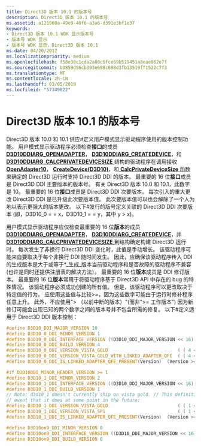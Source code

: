 ```yaml
---
title: Direct3D 版本 10.1 的版本号
description: Direct3D 版本 10.1 的版本号
ms.assetid: a121900a-49e9-40f6-a3a6-d391e3bf1e37
keywords:
- Direct3D 版本 10.1 WDK 显示版本号
- 版本号 WDK 显示
- 版本号 WDK 显示，Direct3D 版本 10.1
ms.date: 04/20/2017
ms.localizationpriority: medium
ms.openlocfilehash: f58e30c1cda2a80c6fce69b519451a8eae862e7f
ms.sourcegitcommit: b3859d56cb393e698c698d3fb13519ff1522c7f3
ms.translationtype: MT
ms.contentlocale: zh-CN
ms.lasthandoff: 03/05/2019
ms.locfileid: "57349822"
---
```

# <a name="version-numbers-for-direct3d-version-101"></a>Direct3D 版本 10.1 的版本号


Direct3D 版本 10.0 和 10.1 供应\#定义用户模式显示驱动程序使用的版本控制功能。 用户模式显示驱动程序必须检查**接口**的成员[ **D3D10DDIARG\_OPENADAPTER**](https://msdn.microsoft.com/library/windows/hardware/ff541724)， [ **D3D10DDIARG\_CREATEDEVICE**](https://msdn.microsoft.com/library/windows/hardware/ff541664)，和[ **D3D10DDIARG\_CALCPRIVATEDEVICESIZE** ](https://msdn.microsoft.com/library/windows/hardware/ff541649)结构的驱动程序在调用接收[ **OpenAdapter10**](https://msdn.microsoft.com/library/windows/hardware/ff568602)， [ **CreateDevice(D3D10)**](https://msdn.microsoft.com/library/windows/hardware/ff540635)，和[ **CalcPrivateDeviceSize** ](https://msdn.microsoft.com/library/windows/hardware/ff538288)函数来确定的 Direct3D 运行时支持 Direct3D DDI 的版本。 最重要的 16 位**接口**成员是 Direct3D DDI 主要版本的版本号。 有关 Direct3D 版本 10.0 和 10.1，此数字是 10。 最重要的 16 位**接口**成员是 Direct3D DDI 次要版本。 每次引入的重大更改 Direct3D DDI 是已升级此次要版本值。 此次要版本值可以也会解除了一个人为地以表示更强大的版本更改。 以下\#发行的版号定义关联的 Direct3D DDI 次要版本 (即，D3D10\_0 = = x，D3D10\_1 = = y，其中 y &gt; x)。

用户模式显示驱动程序应仅检查最重要的 16 位**版本**的成员[ **D3D10DDIARG\_OPENADAPTER**](https://msdn.microsoft.com/library/windows/hardware/ff541724)， [**D3D10DDIARG\_CREATEDEVICE**](https://msdn.microsoft.com/library/windows/hardware/ff541664)，并[ **D3D10DDIARG\_CALCPRIVATEDEVICESIZE** ](https://msdn.microsoft.com/library/windows/hardware/ff541649)到结构确定构建 Direct3D 运行时。 每次发生了非换行 Direct3D DDI 变化时，此值是手动增长。 该驱动程序可能来自要取决于每个非换行 DDI 随时间发生。 因此，应确保该驱动程序传入 DDI 的生成版本是大于或等于\*\_生成\_版本当前驱动程序和是否故障的驱动程序不兼容 (也许是同时还提供注册表的解决方法）。 最重要的 16 位**版本**成员是 DDI 修订版本。 最重要的 16 位**版本**常用于将驱动程序基于 Direct3D API 中存在的 bug 的特殊情况。 该驱动程序必须成功创建的所有值。 但是，该驱动程序可以更改取决于特定值的行为。 应使用这些值与比较&gt;=，因为这些数字可能由于运行时修补程序任意上升。 此外，不应使用"&gt; （以前中断的版本）"(而非"&gt;= 工作版本") 因为新修订可能会出现已知的两个数字之间的版本号并不包含所需的修复。 以下\#定义适用于 Direct3D DDI 版本控制：

```cpp
#define D3D10_DDI_MAJOR_VERSION 10
#define D3D10_0_DDI_MINOR_VERSION 1
#define D3D10_0_DDI_INTERFACE_VERSION ((D3D10_DDI_MAJOR_VERSION << 16) | D3D10_0_DDI_MINOR_VERSION)
#define D3D10_0_DDI_BUILD_VERSION 4
#define D3D10_0_DDI_VERSION_VISTA_GOLD                          ( ( 4 << 16 ) | 6000 )
#define D3D10_0_DDI_VERSION_VISTA_GOLD_WITH_LINKED_ADAPTER_QFE  ( ( 4 << 16 ) | 6008 )
#define D3D10_0_DDI_IS_LINKED_ADAPTER_QFE_PRESENT(Version)  (Version >= D3D10_0_DDI_VERSION_VISTA_GOLD_WITH_LINKED_ADAPTER_QFE)

#if D3D10DDI_MINOR_HEADER_VERSION >= 1
#define D3D10_1_DDI_MINOR_VERSION 2
#define D3D10_1_DDI_INTERFACE_VERSION ((D3D10_DDI_MAJOR_VERSION << 16) | D3D10_1_DDI_MINOR_VERSION)
#define D3D10_1_DDI_BUILD_VERSION 1
// Note: d3d10_1 doesn't currently ship on vista gold. // This definition is included for completeness in the 
// event that it does at some point in the future:
#define D3D10_1_DDI_VERSION_VISTA_GOLD                          ( ( 1 << 16 ) | 6000 )
#define D3D10_1_DDI_VERSION_VISTA_SP1                           ( ( 1 << 16 ) | 6008 )
#define D3D10_1_DDI_IS_LINKED_ADAPTER_QFE_PRESENT(Version)  (Version >= D3D10_1_DDI_VERSION_VISTA_SP1)

#define D3D10on9_DDI_MINOR_VERSION 0
#define D3D10on9_DDI_INTERFACE_VERSION ((D3D10_DDI_MAJOR_VERSION << 16) | D3D10on9_DDI_MINOR_VERSION)
#define D3D10on9_DDI_BUILD_VERSION 0
```

 

 





